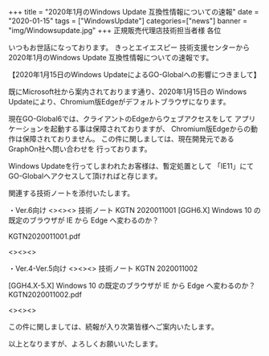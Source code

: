 +++
title = "2020年1月のWindows Update 互換性情報についての速報"
date = "2020-01-15"
tags = ["WindowsUpdate"]
categories=["news"]
banner = "img/Windowsupdate.jpg"
+++
正規販売代理店技術担当者様 各位

いつもお世話になっております。
きっとエイエスピー 技術支援センターから2020年1月のWindows Update
互換性情報についての速報です。
<!--more-->
【2020年1月15日のWindows UpdateによるGO-Globalへの影響につきまして】

既にMicrosoft社から案内されております通り、2020年1月15日の
Windows Updateにより、Chromium版Edgeがデフォルトブラウザになります。

現在GO-Global6では、クライアントのEdgeからウェブアクセスをして
アプリケーションを起動する事は保障されておりますが、
Chromium版Edgeからの動作は保障されておりません。
この件に関しましては、現在開発元であるGraphOn社へ問い合わせを
行っております。

Windows Updateを行ってしまわれたお客様は、暫定処置として
「IE11」にてGO-Globalへアクセスして頂ければと存じます。

関連する技術ノートを添付いたします。

・Ver.6向け
<><><>
技術ノート KGTN 2020011001
[GGH6.X] Windows 10 の既定のブラウザが IE から Edge へ変わるのか？

KGTN2020011001.pdf

<><><>

・Ver.4-Ver.5向け
<><><>
技術ノート KGTN 2020011002

[GGH4.X-5.X] Windows 10 の既定のブラウザが IE から Edge へ変わるのか？
KGTN2020011002.pdf

<><><>

この件に関しましては、続報が入り次第皆様へご案内いたします。

以上となりますが、よろしくお願いいたします。
